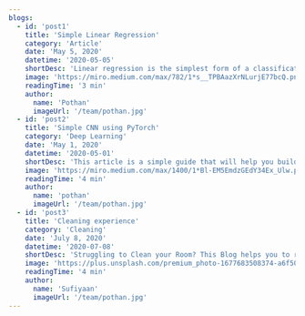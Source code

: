 ```yaml
---
blogs:
  - id: 'post1'
    title: 'Simple Linear Regression'
    category: 'Article'
    date: 'May 5, 2020'
    datetime: '2020-05-05'
    shortDesc: 'Linear regression is the simplest form of a classification problem. We have many techniques to do this type of regression. Today we are going to learn how to use the PyTorch API to help us do this classification.'
    image: 'https://miro.medium.com/max/782/1*s__TPBAazXrNLurjE77bcQ.png'
    readingTime: '3 min'
    author:
      name: 'Pothan'
      imageUrl: '/team/pothan.jpg'
  - id: 'post2'
    title: 'Simple CNN using PyTorch'
    category: 'Deep Learning'
    date: 'May 1, 2020'
    datetime: '2020-05-01'
    shortDesc: 'This article is a simple guide that will help you build and understand the concepts behind building a simple CNN. By the end of this article you will be able to build a simple CNN based on the PyTorch API and will classify clothing using the FashionMNIST dateset.'
    image: 'https://miro.medium.com/max/1400/1*Bl-EM5EmdzGEdY34Ex_Ulw.png'
    readingTime: '4 min'
    author:
      name: 'pothan'
      imageUrl: '/team/pothan.jpg'
  - id: 'post3'
    title: 'Cleaning experience'
    category: 'Cleaning'
    date: 'July 8, 2020'
    datetime: '2020-07-08'
    shortDesc: 'Struggling to Clean your Room? This Blog helps you to reach the ideal person for cleaning the stuff in your room in an affordable manner '
    image: 'https://plus.unsplash.com/premium_photo-1677683508374-a6f50382eb66?q=80&w=2070&auto=format&fit=crop&ixlib=rb-4.0.3&ixid=M3wxMjA3fDB8MHxwaG90by1wYWdlfHx8fGVufDB8fHx8fA%3D%3D'
    readingTime: '4 min'
    author:
      name: 'Sufiyaan'
      imageUrl: '/team/pothan.jpg'
---
```

